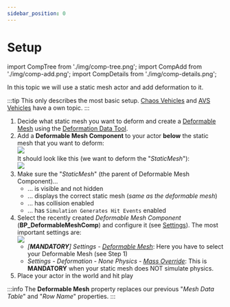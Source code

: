```yaml
---
sidebar_position: 0
---
```


# Setup

import CompTree from './img/comp-tree.png';
import CompAdd from './img/comp-add.png';
import CompDetails from './img/comp-details.png';

In this topic we will use a static mesh actor and add deformation to it.

:::tip
This only describes the most basic setup. [Chaos Vehicles](../../advanced-guides/chaos-vehicle.md) and [AVS Vehicles](../../advanced-guides/advanced-vehicle-system.md) have a own topic.
:::

1. Decide what static mesh you want to deform and create a [Deformable Mesh](../mesh-asset/overview.md) using the [Deformation Data Tool](../mesh-tool/asset-management.md#create-a-new-deformable-mesh).
2. Add a **Deformable Mesh Component** to your actor **below** the static mesh that you want to deform:<br/><img src={CompAdd} class="border"/><br/>
    It should look like this (we want to deform the "*StaticMesh*"):<br/><img src={CompTree} class="border"/>
3. Make sure the "*StaticMesh*" (the parent of Deformable Mesh Component)...
    - ... is visible and not hidden
    - ... displays the correct static mesh (*same as the deformable mesh*)
    - ... has collision enabled
    - ... has ``Simulation Generates Hit Events`` enabled
4. Select the recently created *Deformable Mesh Component* (**BP_DeformableMeshComp**) and configure it (see [Settings](settings.md)). The most important settings are:<br/><img src={CompDetails} class="border"/>
    - *[**MANDATORY**] Settings - [Deformable Mesh](./settings.md#general)*: Here you have to select your Deformable Mesh (see Step 1)
    - *Settings - Deformation - None Physics - [Mass Override](./settings.md#none-physics---mass-override)*: This is **MANDATORY** when your static mesh does NOT simulate physics.
5. Place your actor in the world and hit play

:::info
The **Deformable Mesh** property replaces our previous "*Mesh Data Table*" and "*Row Name*" properties.
:::
